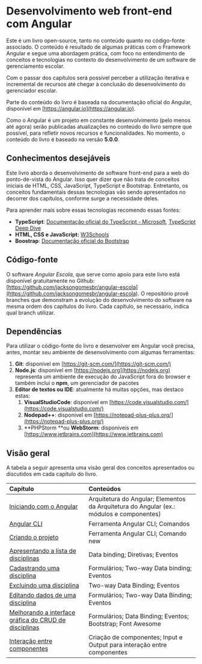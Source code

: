 # Desenvolvimento web front-end com Angular

Este é um livro open-source, tanto no conteúdo quanto no código-fonte associado. O conteúdo é resultado de algumas práticas com o Framework Angular e segue uma abordagem prática, com foco no entendimento de conceitos e tecnologias no contexto do desenvolvimento de um software de gerenciamento escolar.

Com o passar dos capítulos será possível perceber a utilização iterativa e incremental de recursos até chegar à conclusão do desenvolvimento do gerenciador escolar.

Parte do conteúdo do livro é baseada na documentação oficial do Angular, disponível em [https://angular.io](https://angular.io).

Como o Angular é um projeto em constante desenvolvimento \(pelo menos até agora\) serão publicadas atualizações no conteúdo do livro sempre que possível, para refletir novos recursos e funcionalidades. No momento, o conteúdo do livro é baseado na versão **5.0.0**.

## Conhecimentos desejáveis

Este livro aborda o desenvolvimento de software front-end para a web do ponto-de-vista do Angular. Isso quer dizer que não trata de conceitos iniciais de HTML, CSS, JavaScript, TypeScript e Bootstrap. Entretanto, os conceitos fundamentais dessas tecnologias vão sendo apresentados no decorrer dos capítulos, conforme surge a necessidade deles.

Para aprender mais sobre essas tecnologias recomendo essas fontes:

* **TypeScript**: [Documentação oficial do TypeScript - Microsoft](https://www.typescriptlang.org/docs/home.html), [TypeScript Deep Dive](https://www.gitbook.com/book/basarat/typescript/details)
* **HTML, CSS e JavaScript:** [W3Schools](https://www.w3schools.com/)
* **Boostrap**: [Documentação oficial do Bootstrap](http://getbootstrap.com/docs/4.0/getting-started/introduction/)

## Código-fonte

O software _Angular Escola_, que serve como apoio para este livro está disponível gratuitamente no Github: [https://github.com/jacksongomesbr/angular-escola](https://github.com/jacksongomesbr/angular-escola). O repositório provê branches que demonstram a evolução do desenvolvimento do software na mesma ordem dos capítulos do livro. Cada capítulo, se necessário, indica qual branch utilizar.

## Dependências

Para utilizar o código-fonte do livro e desenvolver em Angular você precisa, antes, montar seu ambiente de desenvolvimento com algumas ferramentas:

1. **Git**: disponível em [https://git-scm.com/](https://git-scm.com/)
2. **Node.js**: disponível em [https://nodejs.org](https://nodejs.org) representa um ambiente de execução do JavaScript fora do browser e também inclui o **npm**, um gerenciador de pacotes
3. **Editor de textos ou IDE**: atualmente há muitas opções, mas destaco estas:
   1. **VisualStudioCode**: disponível em [https://code.visualstudio.com/](https://code.visualstudio.com/)
   2. **Nodepad++**: disponível em [https://notepad-plus-plus.org/](https://notepad-plus-plus.org/) 
   3. **PHPStorm **ou **WebStorm**: disponíveis em [https://www.jetbrains.com](https://www.jetbrains.com)

## Visão geral

A tabela a seguir apresenta uma visão geral dos conceitos apresentados ou discutidos em cada capítulo do livro.

| Capítulo | Conteúdos |
| :--- | :--- |
| [Iniciando com o Angular](/conceitos-iniciais/iniciando-com-o-angular.md) | Arquitetura do Angular; Elementos da Arquitetura do Angular \(ex.: módulos e componentes\) |
| [Angular CLI](/conceitos-iniciais/angular-cli.md) | Ferramenta Angular CLI; Comandos |
| [Criando o projeto](/conceitos-iniciais/criando-o-projeto.md) | Ferramenta Angular CLI; Comando new |
| [Apresentando a lista de disciplinas](/conceitos-iniciais/apresentando-a-lista-de-disciplinas.md) | Data binding; Diretivas; Eventos |
| [Cadastrando uma disciplina](/cadastrando-uma-disciplina.md) | Formulários; Two-way Data binding; Eventos |
| [Excluindo uma disciplina](/excluindo-uma-disciplina.md) | Two-way Data Binding; Eventos |
| [Editando dados de uma disciplina](/conceitos-iniciais/editando-dados-de-uma-disciplina.md) | Formulários; Two-way Data Binding; Eventos |
| [Melhorando a interface gráfica do CRUD de disciplinas](/conceitos-iniciais/melhorando-a-interface-com-bootstrap.md) | Formulários; Data Binding; Eventos; Bootstrap; Font Awesome |
| [Interação entre componentes](/interacao-entre-componentes.md) | Criação de componentes; Input e Output para interação entre componentes |



